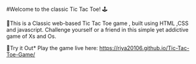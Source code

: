 #Welcome to the classic Tic Tac Toe! 🕹️

🎲This is a Classic web-based Tic Tac Toe game , built using HTML ,CSS  and javascript. 
Challenge yourself or a friend in this simple yet addictive game of Xs and Os.

🚀Try it Out* 
Play the game live here: https://riya20106.github.io/Tic-Tac-Toe-Game/
